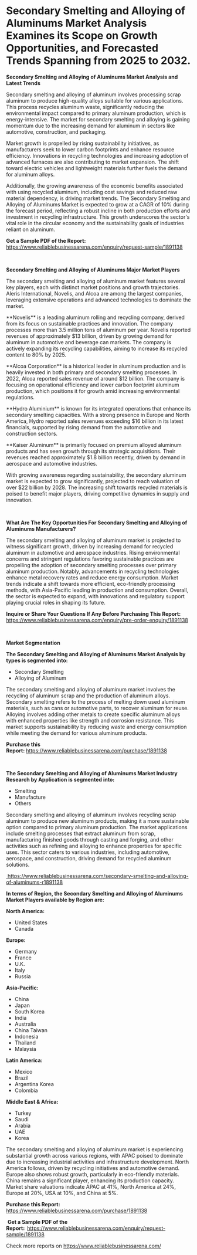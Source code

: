 <p><h1>Secondary Smelting and Alloying of Aluminums Market Analysis Examines its Scope on Growth Opportunities, and Forecasted Trends Spanning from 2025 to 2032.</h1></p><p><strong>Secondary Smelting and Alloying of Aluminums Market Analysis and Latest Trends</strong></p>
<p><p>Secondary smelting and alloying of aluminum involves processing scrap aluminum to produce high-quality alloys suitable for various applications. This process recycles aluminum waste, significantly reducing the environmental impact compared to primary aluminum production, which is energy-intensive. The market for secondary smelting and alloying is gaining momentum due to the increasing demand for aluminum in sectors like automotive, construction, and packaging.</p><p>Market growth is propelled by rising sustainability initiatives, as manufacturers seek to lower carbon footprints and enhance resource efficiency. Innovations in recycling technologies and increasing adoption of advanced furnaces are also contributing to market expansion. The shift toward electric vehicles and lightweight materials further fuels the demand for aluminum alloys. </p><p>Additionally, the growing awareness of the economic benefits associated with using recycled aluminum, including cost savings and reduced raw material dependency, is driving market trends. The Secondary Smelting and Alloying of Aluminums Market is expected to grow at a CAGR of 10% during the forecast period, reflecting a robust incline in both production efforts and investment in recycling infrastructure. This growth underscores the sector's vital role in the circular economy and the sustainability goals of industries reliant on aluminum.</p></p>
<p><strong>Get a Sample PDF of the Report:&nbsp;</strong> <a href="https://www.reliablebusinessarena.com/enquiry/request-sample/1891138?utm_campaign=1892&utm_medium=2&utm_source=Github&utm_content=ia&utm_term=14012025&utm_id=secondary-smelting-and-alloying-of-aluminums">https://www.reliablebusinessarena.com/enquiry/request-sample/1891138</a></p>
<p>&nbsp;</p>
<p><strong>Secondary Smelting and Alloying of Aluminums Major Market Players</strong></p>
<p><p>The secondary smelting and alloying of aluminum market features several key players, each with distinct market positions and growth trajectories. Aleris International, Novelis, and Alcoa are among the largest companies, leveraging extensive operations and advanced technologies to dominate the market.</p><p>**Novelis** is a leading aluminum rolling and recycling company, derived from its focus on sustainable practices and innovation. The company processes more than 3.5 million tons of aluminum per year. Novelis reported revenues of approximately $13 billion, driven by growing demand for aluminum in automotive and beverage can markets. The company is actively expanding its recycling capabilities, aiming to increase its recycled content to 80% by 2025.</p><p>**Alcoa Corporation** is a historical leader in aluminum production and is heavily invested in both primary and secondary smelting processes. In 2022, Alcoa reported sales revenue of around $12 billion. The company is focusing on operational efficiency and lower carbon footprint aluminum production, which positions it for growth amid increasing environmental regulations.</p><p>**Hydro Aluminium** is known for its integrated operations that enhance its secondary smelting capacities. With a strong presence in Europe and North America, Hydro reported sales revenues exceeding $16 billion in its latest financials, supported by rising demand from the automotive and construction sectors.</p><p>**Kaiser Aluminum** is primarily focused on premium alloyed aluminum products and has seen growth through its strategic acquisitions. Their revenues reached approximately $1.8 billion recently, driven by demand in aerospace and automotive industries.</p><p>With growing awareness regarding sustainability, the secondary aluminum market is expected to grow significantly, projected to reach valuation of over $22 billion by 2028. The increasing shift towards recycled materials is poised to benefit major players, driving competitive dynamics in supply and innovation.</p></p>
<p>&nbsp;</p>
<p><strong>What Are The Key Opportunities For Secondary Smelting and Alloying of Aluminums Manufacturers?</strong></p>
<p><p>The secondary smelting and alloying of aluminum market is projected to witness significant growth, driven by increasing demand for recycled aluminum in automotive and aerospace industries. Rising environmental concerns and stringent regulations favoring sustainable practices are propelling the adoption of secondary smelting processes over primary aluminum production. Notably, advancements in recycling technologies enhance metal recovery rates and reduce energy consumption. Market trends indicate a shift towards more efficient, eco-friendly processing methods, with Asia-Pacific leading in production and consumption. Overall, the sector is expected to expand, with innovations and regulatory support playing crucial roles in shaping its future.</p></p>
<p><strong>Inquire or Share Your Questions If Any Before Purchasing This Report:</strong> <a href="https://www.reliablebusinessarena.com/enquiry/pre-order-enquiry/1891138?utm_campaign=1892&utm_medium=2&utm_source=Github&utm_content=ia&utm_term=14012025&utm_id=secondary-smelting-and-alloying-of-aluminums">https://www.reliablebusinessarena.com/enquiry/pre-order-enquiry/1891138</a></p>
<p>&nbsp;</p>
<p><strong>Market Segmentation</strong></p>
<p><strong>The Secondary Smelting and Alloying of Aluminums Market Analysis by types is segmented into:</strong></p>
<p><ul><li>Secondary Smelting</li><li>Alloying of Aluminum</li></ul></p>
<p><p>The secondary smelting and alloying of aluminum market involves the recycling of aluminum scrap and the production of aluminum alloys. Secondary smelting refers to the process of melting down used aluminum materials, such as cans or automotive parts, to recover aluminum for reuse. Alloying involves adding other metals to create specific aluminum alloys with enhanced properties like strength and corrosion resistance. This market supports sustainability by reducing waste and energy consumption while meeting the demand for various aluminum products.</p></p>
<p><strong>Purchase this Report:&nbsp;</strong><a href="https://www.reliablebusinessarena.com/purchase/1891138?utm_campaign=1892&utm_medium=2&utm_source=Github&utm_content=ia&utm_term=14012025&utm_id=secondary-smelting-and-alloying-of-aluminums">https://www.reliablebusinessarena.com/purchase/1891138</a></p>
<p>&nbsp;</p>
<p><strong>The Secondary Smelting and Alloying of Aluminums Market Industry Research by Application is segmented into:</strong></p>
<p><ul><li>Smelting</li><li>Manufacture</li><li>Others</li></ul></p>
<p><p>Secondary smelting and alloying of aluminum involves recycling scrap aluminum to produce new aluminum products, making it a more sustainable option compared to primary aluminum production. The market applications include smelting processes that extract aluminum from scrap, manufacturing finished goods through casting and forging, and other activities such as refining and alloying to enhance properties for specific uses. This sector caters to various industries, including automotive, aerospace, and construction, driving demand for recycled aluminum solutions.</p></p>
<p><a href="https://www.reliablebusinessarena.com/secondary-smelting-and-alloying-of-aluminums-r1891138?utm_campaign=1892&utm_medium=2&utm_source=Github&utm_content=ia&utm_term=14012025&utm_id=secondary-smelting-and-alloying-of-aluminums">&nbsp;https://www.reliablebusinessarena.com/secondary-smelting-and-alloying-of-aluminums-r1891138</a></p>
<p><strong>In terms of Region, the Secondary Smelting and Alloying of Aluminums Market Players available by Region are:</strong></p>
<p>
    <p> <strong> North America: </strong>
        <ul>
            <li>United States</li>
            <li>Canada</li>
        </ul>
        </p> 
    <p> <strong> Europe: </strong>
        <ul>
            <li>Germany</li>
            <li>France</li>
            <li>U.K.</li>
            <li>Italy</li>
            <li>Russia</li>
        </ul>
        </p> 
    <p> <strong> Asia-Pacific: </strong>
        <ul>
            <li>China</li>
            <li>Japan</li>
            <li>South Korea</li>
            <li>India</li>
            <li>Australia</li>
            <li>China Taiwan</li>
            <li>Indonesia</li>
            <li>Thailand</li>
            <li>Malaysia</li>
        </ul>
        </p> 
    <p> <strong> Latin America: </strong>
        <ul>
            <li>Mexico</li>
            <li>Brazil</li>
            <li>Argentina Korea</li>
            <li>Colombia</li>
        </ul>
        </p> 
    <p> <strong> Middle East & Africa: </strong>
        <ul>
            <li>Turkey</li>
            <li>Saudi</li>
            <li>Arabia</li>
            <li>UAE</li>
            <li>Korea</li>
        </ul>
    </p>
    </p>
<p><p>The secondary smelting and alloying of aluminum market is experiencing substantial growth across various regions, with APAC poised to dominate due to increasing industrial activities and infrastructure development. North America follows, driven by recycling initiatives and automotive demand. Europe also shows robust growth, particularly in eco-friendly materials. China remains a significant player, enhancing its production capacity. Market share valuations indicate APAC at 41%, North America at 24%, Europe at 20%, USA at 10%, and China at 5%.</p></p>
<p><strong>Purchase this Report: </strong><a href="https://www.reliablebusinessarena.com/purchase/1891138?utm_campaign=1892&utm_medium=2&utm_source=Github&utm_content=ia&utm_term=14012025&utm_id=secondary-smelting-and-alloying-of-aluminums">https://www.reliablebusinessarena.com/purchase/1891138</a></p>
<p>&nbsp;<strong>Get a Sample PDF of the Report:&nbsp;&nbsp;</strong><a href="https://www.reliablebusinessarena.com/enquiry/request-sample/1891138?utm_campaign=1892&utm_medium=2&utm_source=Github&utm_content=ia&utm_term=14012025&utm_id=secondary-smelting-and-alloying-of-aluminums">https://www.reliablebusinessarena.com/enquiry/request-sample/1891138</a></p>
<p><strong></strong></p>
<p>Check more reports on <a href="https://www.reliablebusinessarena.com/?utm_campaign=1892&utm_medium=2&utm_source=Github&utm_content=ia&utm_term=14012025&utm_id=secondary-smelting-and-alloying-of-aluminums">https://www.reliablebusinessarena.com/</a></p>